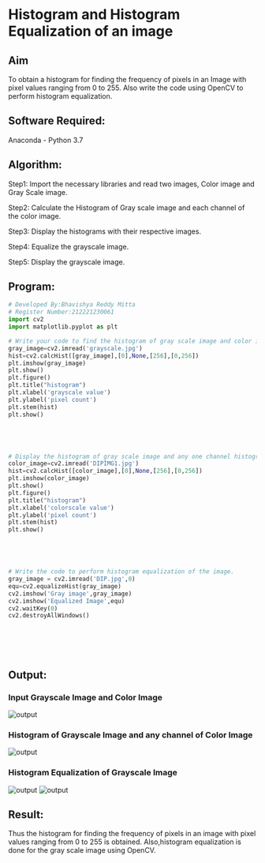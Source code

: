 # Histogram and Histogram Equalization of an image
## Aim
To obtain a histogram for finding the frequency of pixels in an Image with pixel values ranging from 0 to 255. Also write the code using OpenCV to perform histogram equalization.

## Software Required:
Anaconda - Python 3.7

## Algorithm:
Step1:
Import the necessary libraries and read two images, Color image and Gray Scale image.

Step2:
Calculate the Histogram of Gray scale image and each channel of the color image.

Step3:
Display the histograms with their respective images.

Step4:
Equalize the grayscale image.

Step5:
Display the grayscale image.

## Program:
```python
# Developed By:Bhavishya Reddy Mitta
# Register Number:212221230061
import cv2
import matplotlib.pyplot as plt

# Write your code to find the histogram of gray scale image and color image channels.
gray_image=cv2.imread('grayscale.jpg')
hist=cv2.calcHist([gray_image],[0],None,[256],[0,256])
plt.imshow(gray_image)
plt.show()
plt.figure()
plt.title("histogram")
plt.xlabel('grayscale value')
plt.ylabel('pixel count')
plt.stem(hist)
plt.show()





# Display the histogram of gray scale image and any one channel histogram from color image
color_image=cv2.imread('DIPIMG1.jpg')
hist=cv2.calcHist([color_image],[0],None,[256],[0,256])
plt.imshow(color_image)
plt.show()
plt.figure()
plt.title("histogram")
plt.xlabel('colorscale value')
plt.ylabel('pixel count')
plt.stem(hist)
plt.show()





# Write the code to perform histogram equalization of the image. 
gray_image = cv2.imread('DIP.jpg',0)
equ=cv2.equalizeHist(gray_image)
cv2.imshow('Gray image',gray_image)
cv2.imshow('Equalized Image',equ)
cv2.waitKey(0)
cv2.destroyAllWindows()







```
## Output:
### Input Grayscale Image and Color Image
![output](https://github.com/Bhavishya203/Histogram-of-an-image/blob/main/dip%204b-1.jpg)



### Histogram of Grayscale Image and any channel of Color Image
![output](https://github.com/Bhavishya203/Histogram-of-an-image/blob/main/dip%204b-2.jpg)





### Histogram Equalization of Grayscale Image
![output](https://github.com/Bhavishya203/Histogram-of-an-image/blob/main/dip%204b-3.jpg)
![output](https://github.com/Bhavishya203/Histogram-of-an-image/blob/main/dip%204b-4.jpg)




## Result: 
Thus the histogram for finding the frequency of pixels in an image with pixel values ranging from 0 to 255 is obtained. Also,histogram equalization is done for the gray scale image using OpenCV.
